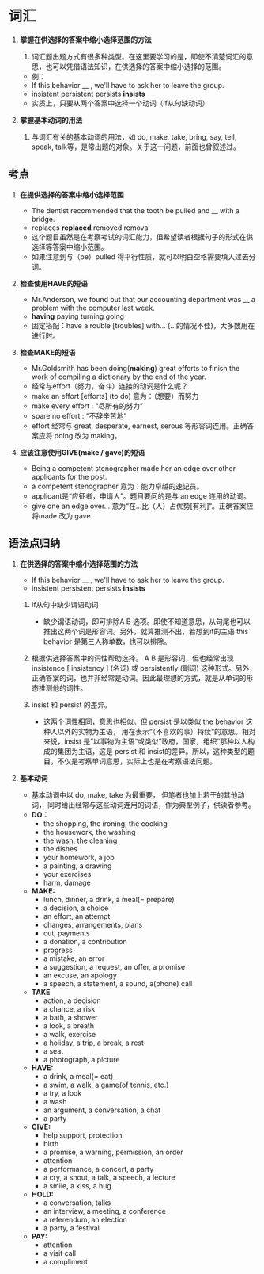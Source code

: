 # 词汇

1. **掌握在供选择的答案中缩小选择范围的方法**
    1. 词汇题出题方式有很多种类型。在这里要学习的是，即使不清楚词汇的意思，也可以凭借语法知识，在供选择的答案中缩小选择的范围。
    - 例：
    - If this behavior __ , we'll have to ask her to leave the group.
    - insistent persistent persists **insists**
    - 实质上，只要从两个答案中选择一个动词（if从句缺动词）

1. **掌握基本动词的用法**
    1. 与词汇有关的基本动词的用法，如 do, make, take, bring, say, tell, speak, talk等，是常出题的对象。关于这一问题，前面也曾叙述过。

## 考点

1. **在提供选择的答案中缩小选择范围**
    - The dentist recommended that the tooth be pulled and __ with a bridge.
    - replaces **replaced** removed removal
    - 这个题目虽然是在考察考试的词汇能力，但希望读者根据句子的形式在供选择等答案中缩小范围。
    - 如果注意到与（be）pulled 得平行性质，就可以明白空格需要填入过去分词。

1. **检查使用HAVE的短语**
    - Mr.Anderson, we found out that our accounting department was __ a problem with the computer last week.
    - **having** paying turning going
    - 固定搭配：have a rouble [troubles] with... (...的情况不佳)，大多数用在进行时。

1. **检查MAKE的短语**
    - Mr.Goldsmith has been doing(**making**) great efforts to finish the work of compiling a dictionary by the end of the year.
    - 经常与effort（努力，奋斗）连接的动词是什么呢？
    - make an effort [efforts] (to do) 意为：（想要）而努力
    - make every effort : “尽所有的努力”
    - spare no effort : “不辞辛苦地“
    - effort 经常与 great, desperate, earnest, serous 等形容词连用。正确答案应将 doing 改为 making。

1. **应该注意使用GIVE(make / gave)的短语**
    - Being a competent stenographer made her an edge over other applicants for the post.
    - a competent stenographer 意为：能力卓越的速记员。
    - applicant是“应征者，申请人”。题目要问的是与 an edge 连用的动词。
    - give one an edge over... 意为“在...比（人）占优势[有利]“。正确答案应将made 改为 gave.

## 语法点归纳

1. **在供选择的答案中缩小选择范围的方法**
    - If this behavior __ , we'll have to ask her to leave the group.
    - insistent persistent persists **insists**
    1. if从句中缺少谓语动词
        - 缺少谓语动词，即可排除A B 选项。即使不知道意思，从句尾也可以推出这两个词是形容词。另外，就算推测不出，若想到if的主语 this behavior 是第三人称单数，也可以排除。

    1. 根据供选择答案中的词性帮助选择。
        A B 是形容词，但也经常出现 insistence [ insistency ] (名词) 或 persistently (副词) 这种形式。另外，正确答案的词，也并非经常是动词。因此最理想的方式，就是从单词的形态推测他的词性。
    1. insist 和 persist 的差异。
        - 这两个词性相同，意思也相似。但 persist 是以类似 the behavior 这种人以外的实物为主语， 用在表示“（不喜欢的事）持续“的意思。相对来说，insist 是”以事物为主语“或类似”政府，国家，组织“那种以人构成的集团为主语，这是 persist 和 insist的差异。所以，这种类型的题目，不仅是考察单词意思，实际上也是在考察语法问题。

1. **基本动词**
    - 基本动词中以 do, make, take 为最重要， 但笔者也加上若干的其他动词， 同时给出经常与这些动词连用的词语，作为典型例子，供读者参考。
    - **DO：**
        - the shopping, the ironing, the cooking 
        - the housework, the washing 
        - the wash, the cleaning
        - the dishes
        - your homework, a job
        - a painting, a drawing
        - your exercises
        - harm, damage
    - **MAKE:**
        - lunch, dinner, a drink, a meal(= prepare)
        - a decision, a choice
        - an effort, an attempt
        - changes, arrangements, plans
        - cut, payments
        - a donation, a contribution
        - progress
        - a mistake, an error
        - a suggestion, a request, an offer, a promise
        - an excuse, an apology
        - a speech, a statement, a sound, a(phone) call
    - **TAKE**
        - action, a decision
        - a chance, a risk
        - a bath, a shower
        - a look, a breath
        - a walk, exercise
        - a holiday, a trip, a break, a rest
        - a seat
        - a photograph, a picture
    - **HAVE:**
        - a drink, a meal(= eat)
        - a swim, a walk, a game(of tennis, etc.)
        - a try, a look
        - a wash
        - an argument, a conversation, a chat
        - a party
    - **GIVE:**
        - help support, protection
        - birth
        - a promise, a warning, permission, an order
        - attention
        - a  performance, a concert, a party
        - a cry, a shout, a talk, a speech, a lecture
        - a smile, a kiss, a hug
    - **HOLD:**
        - a conversation, talks
        - an interview, a meeting, a conference
        - a referendum, an election
        - a party, a festival
    - **PAY:**
        - attention
        - a visit call
        - a compliment